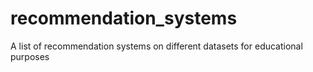 # recommendation_systems
A list of recommendation systems on different datasets for educational purposes
